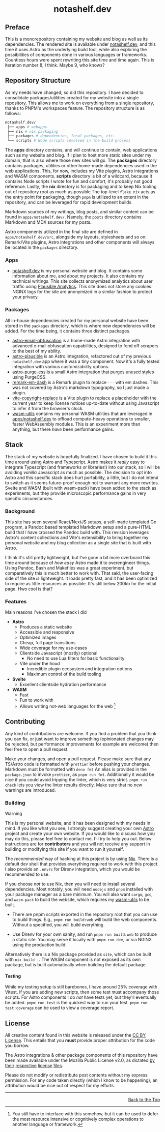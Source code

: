 <!-- markdownlint-disable no-inline-html -->
<h1 id="header" align="center">
    notashelf.dev
</h1>

## Preface

This is a monorepository containing my website and blog as well as its
dependencies. The rendered site is available under
[notashelf.dev](https://notashelf.dev), and this time it uses Astro as the
underlying build tool, while also exploring the possibilities of components done
in various languages or frameworks. Countless hours were spent rewriting this
site time and time again. This is iteration number 8, I think. Maybe 9, who
knows?

## Repository Structure

As my needs have changed, so did this repository. I have decided to consolidate
packages/utilities created for my website into a single repository. This allows
me to work on everything from a single repository, thanks to PNPM's workspaces
feature. The repository structure is as follows:

```bash
notashelf.dev/
 ├── apps # webapps
 ├── nix # nix packaging
 ├── packages # dependencies, local packages, etc.
 └── scripts # Node scripts involved in the build process
```

The **apps** directory contains, and will continue to contain, web applications
such as my website and blog. If I plan to host more static sites under my
domain, that is also where those new sites will go. The **packages** directory
contains packages, utilities or other home-made dependencies used in the web
applications. This, for now, includes my Vite plugins, Astro integrations and
WASM components. **scripts** directory is bit of a wildcard, because it contains
Node scripts I wrote for fun and comfort, it's probably not good reference.
Lastly, the **nix** directory is for packaging and to keep Nix tooling out of
repository root as much as possible.The top-level `flake.nix` acts as the entry
point for packaging, though `pnpm` is utilized to an extent in the repository,
and can be leveraged for rapid development builds.

Markdown sources of my writings, blog posts, and similar content can be found in
`apps/notashelf.dev/`. Namely, the `posts` directory contains Markdown and MDX
sources for my posts.

Astro components utilized in the final site are defined in
`apps/notashelf.dev/src`, alongside my layouts, stylesheets and so on.
Remark/Vite plugins, Astro integrations and other components will always be
located in the `packages` directory.

### Apps

- [notashelf.dev](https://notashelf.dev) is my personal website and blog. It
  contains some information about me, and about my projects. It also contains my
  technical writings. This site collects anonymized analytics about user traffic
  using [Plausible Analytics](https://plausible.io). This site does not store
  any cookies. NGINX logs for the site are anonymized in a similar fashion to
  protect your privacy.

### Packages

All in-house dependencies created for my personal website have been stored in
the `packages` directory, which is where new dependencies will be added. For the
time being, it contains three distinct packages.

- [astro-email-obfuscation](./packages/astro-email-obfuscation/) is a home-made
  Astro integration with advanced e-mail obfuscation capabilities, designed to
  fend off scrapers to the best of my ability.
- [astro-plausible](./packages/astro-plausible) is an Astro integration,
  refactored out of my previous `notashelf.dev` app where it was a tiny
  component. Now it's a fully tested integration with various customizability
  options.
- [astro-purge-css](./packages/astro-purge-css/) is a small Astro integration
  that purges unused styles using PurgeCSS.
- [remark-em-dash](/packages/remark-em-dash/) is a Remark plugin to replace
  `---` with em dashes. This was not covered by Astro's markdown typography, so
  I just made a plugin.
- [vite-copyright-replace](./packages/vite-copyright-replace) is a Vite plugin
  to replace a placeholder with the current year to keep license notices
  up-to-date without using Javascript to infer it from the browser's clock.
- [wasm-utils](./packages/wasm-utils/) contains my personal WASM utilities that
  are leveraged in [apps/notashelf.dev](./apps/notashelf.dev/) to offload
  compute-heavy operations to smaller, faster WebAssembly modules. This is an
  experiment more than anything, but there _have_ been performance gains.

## Stack

The stack of my website is hopefully finalized. I have chosen to build it this
time around using Astro and Typescript. Astro makes it _really_ easy to
integrate Typescript (and frameworks or libraries!) into our stack, so I will be
avoiding _vanilla_ Javascript as much as possible. The decision to opt into
Astro and this specific stack does hurt portability, a little, but I do not
intend to switch as it seems future-proof enough not to warrant any more
rewrites. Svelte and WASM (built with wasm-pack) have been added to the stack as
experiments, but they provide microscopic performance gains in very specific
circumstances.

### Background

This site has seen several React/NextJS setups, a self-made templated Go
program, a Pandoc based templated Markdown setup and a pure-HTML build that I
have crossed the Pandoc build with. This revision leverages Astro's content
collections and Vite's extensibility to bring together my personal website and
my blog collection as a single site that is built with Astro.

I think it's still pretty lightweight, but I've gone a bit more overboard this
time around because of _how easy_ Astro made it to overengineer things. Using
Pandoc, Bash and Makefiles was a great experiment, but comparatively this is
much better to work with. That said, the user-facing side of the site _is_
lightweight. It loads pretty fast, and it has been optimized to require as
little resources as possible. It's still below 200kb for the initial page. Hwo
cool is that?

### Features

Main reasons I've chosen the stack I did

- **Astro**
  - Produces a static website
  - Accessible and responsive
  - Optimized images
  - Cheap, full page transitions
  - Wide coverage for my use-cases
  - Clientside Javascript (mostly) optional
    - No need to use Lua filters for basic functionality
  - Vite under the hood
    - Incredible plugin ecosystem and integration options
    - Maximum control of the build tooling
- **Svelte**
  - Excellent clientside hydration performance
- **WASM**
  - Fast
  - Fun to work with
  - Allows writing not-web languages for the web [^1]

[^1]: You still have to interface with this somehow, but it can be used to defer
    the most resource intensive or cognitively complex operations to another
    language or framework.

## Contributing

Any kind of contributions are welcome. If you find a problem that you think you
can fix, or just want to improve something (opinionated changes may be rejected,
but performance improvements for example are welcome) then feel free to open a
pull request.

Make your changes, and open a pull request. Please make sure that any TS/Astro
code is formatted with `prettier` before pushing your changes. Markdown must be
formatted with `deno fmt` An alias is provided in the `package.json` to invoke
`prettier`, as `pnpm run fmt`. Additionally it would be nice if you could avoid
tripping the linter, which is very strict. `pnpm run check` lets you view the
linter results directly. Make sure that no new warnings are introduced.

### Building

> [!WARNING]
> This is my personal website, and it has been designed with my needs in mind.
> If you like what you see, I strongly suggest creating your own
> [Astro](https://astro.build) project and create your own website. If you would
> like to discuss how you may do this, please feel free to contact me. I'll try
> to help you out. Below instructions are for **contributors** and you will not
> receive any support in building or modifying this site if you want to run it
> yourself.

The _recommended_ way of hacking at this project is by using
[Nix](https://nixos.org). There is a default dev shell that provides everything
required to work with this project. I also provide an `.envrc` for Direnv
integration, which you would be recommended to use.

If you choose _not_ to use Nix, then you will need to install several
dependencies. Most notably, you will need `nodejs` and `pnpm` installed with
your package manager as a bare minimum. You will also want `cargo`, `gcc`, and
`wasm-pack` to build the website, which requires my
[wasm-utils](./packages/wasm-utils/) to be built.

- There are pnpm scripts exported in the repository root that you can use to
  build things. E.g., `pnpm run build:web` will build the web components.
  Without a specified, you will build everything.

- Use Direnv for your own sanity, and run `pnpm run build:web` to produce a
  static site. You may serve it locally with `pnpm run dev`, or via NGINX using
  the production build.

Alternatively there is a Nix package provided as `site`, which can be built with
`nix build .`. The WASM component is not exposed as its own package, but is
built automatically when building the default package.

#### Testing

While my testing setup is still barebones, I have around 25% coverage with
Vitest. If you are adding new scripts, then some test must accompany those
scripts. For Astro components I do _not_ have tests yet, but they'll eventually
be added. `pnpm run test` is the quickest way to run your test.
`pnpm run test:coverage` can be used to view a coverage report.

## License

All creative content found in this website is released under the
[CC BY License](./LICENSE). This entails that you **must** provide proper
attribution for the code you borrow. <!-- Yes I'm looking at you -->

The Astro integrations & other package components of this repository have been
made available under the Mozilla Public License v2.0, as dictated
[by](./packages/astrp-plausible/LICENSE)
[their](./packages/vite-copyright-replace/LICENSE)
[respective](./packages/astro-email-obfuscation/LICENSE)
[license](./packages/astro-purge-css/LICENSE)
[files](./packages/wasm-utils/LICENSE).

Please do not modify or redistribute post contents without my express
permission. For any code taken directly (which I know to be happening), an
attribution would be nice out of respect for my efforts.

---

<div align="right">
  <a href="#header">Back to the Top</a>
  <br/>
</div>
